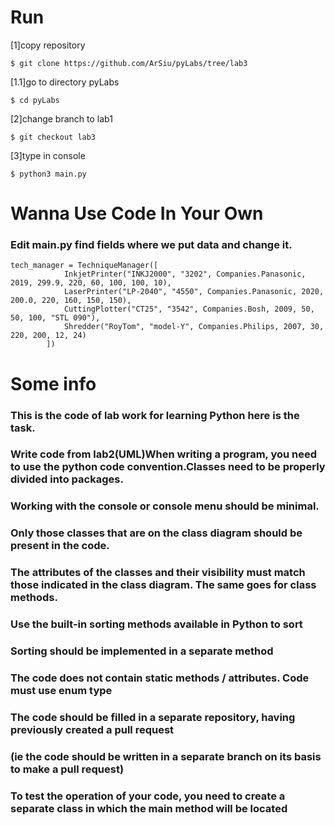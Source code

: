 # Run

[1]copy repository
```
$ git clone https://github.com/ArSiu/pyLabs/tree/lab3
```
[1.1]go to directory pyLabs
```
$ cd pyLabs
```
[2]change branch to lab1
```
$ git checkout lab3
```
[3]type in console
```
$ python3 main.py
```
# Wanna Use Code In Your Own
### Edit main.py find fields where we put data and change it.
```
tech_manager = TechniqueManager([
            InkjetPrinter("INKJ2000", "3202", Companies.Panasonic, 2019, 299.9, 220, 60, 100, 100, 10),
            LaserPrinter("LP-2040", "4550", Companies.Panasonic, 2020, 200.0, 220, 160, 150, 150),
            CuttingPlotter("CT25", "3542", Companies.Bosh, 2009, 50, 50, 100, "STL 090"),
            Shredder("RoyTom", "model-Y", Companies.Philips, 2007, 30, 220, 200, 12, 24)
        ])
```
# Some info
### This is the code of lab work for learning Python here is the task.
### Write code from lab2(UML)When writing a program, you need to use the python code convention.Classes need to be properly divided into packages.
### Working with the console or console menu should be minimal.
### Only those classes that are on the class diagram should be present in the code.
### The attributes of the classes and their visibility must match those indicated in the class diagram. The same goes for class methods.
### Use the built-in sorting methods available in Python to sort
### Sorting should be implemented in a separate method
### The code does not contain static methods / attributes. Code must use enum type
### The code should be filled in a separate repository, having previously created a pull request 
### (ie the code should be written in a separate branch on its basis to make a pull request)
### To test the operation of your code, you need to create a separate class in which the main method will be located



